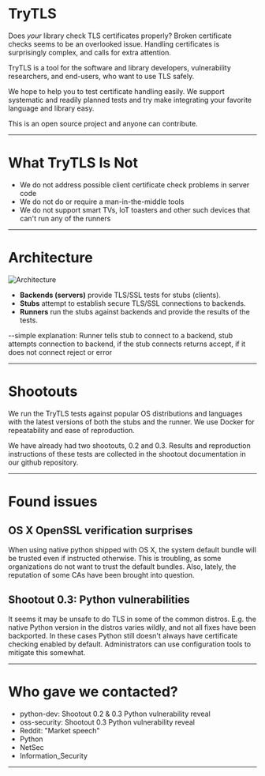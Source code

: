 # TryTLS

Does *your* library check TLS certificates properly?
Broken certificate checks seems to be an overlooked issue.
Handling certificates is surprisingly complex, and calls for extra attention.

TryTLS is a tool for the software and library developers, vulnerability
researchers, and end-users, who want to use TLS safely.

We hope to help you to test certificate handling easily. We support
systematic and readily planned tests and try make integrating your
favorite language and library easy.

This is an open source project and anyone can contribute.

---

# What TryTLS Is Not

* We do not address possible client certificate check problems in server code
* We do not do or require a man-in-the-middle tools
* We do not support smart TVs, IoT toasters and other such devices that
  can't run any of the runners

---

# Architecture

![Architecture](https://raw.githubusercontent.com/ouspg/trytls/master/doc/architecture-scaled.jpg)

* **Backends (servers)** provide TLS/SSL tests for stubs (clients).
* **Stubs** attempt to establish secure TLS/SSL connections to backends.
* **Runners** run the stubs against backends and provide the results of the tests.

--simple explanation: Runner tells stub to connect to a backend, stub attempts connection to backend, if the stub connects returns accept, if it does not connect reject or error

---

# Shootouts

We run the TryTLS tests against popular OS distributions and
languages with the latest versions of both the stubs and the runner. We use Docker for repeatability
and ease of reproduction.

We have already had two shootouts, 0.2 and 0.3.
Results and reproduction instructions of these tests are collected
in the shootout documentation in our github repository.

---

# Found issues

## OS X OpenSSL verification surprises

When using native python shipped with OS X, the system default bundle will be
trusted even if instructed otherwise. This is troubling, as some organizations
do not want to trust the default bundles. Also, lately, the reputation of some
CAs have been brought into question.

## Shootout 0.3: Python vulnerabilities

It seems it may be unsafe to do TLS in some of the  common distros.
E.g. the native Python version in the distros varies wildly, and not all fixes have
been backported. In these cases Python still doesn't always have certificate
checking enabled by default. Administrators can use configuration tools to mitigate this somewhat.

---

# Who gave we contacted?

* python-dev: Shootout 0.2 & 0.3 Python vulnerability reveal
* oss-security: Shootout 0.3 Python vulnerability reveal
* Reddit: "Market speech"
 * Python
 * NetSec
 * Information_Security

---
